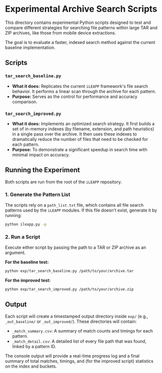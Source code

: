 # Experimental Archive Search Scripts

This directory contains experimental Python scripts designed to test and compare different strategies for searching file patterns within large TAR and ZIP archives, like those from mobile device extractions.

The goal is to evaluate a faster, indexed search method against the current baseline implementation.

## Scripts

### `tar_search_baseline.py`
- **What it does:** Replicates the current `iLEAPP` framework's file search behavior. It performs a linear scan through the archive for each pattern.
- **Purpose:** Serves as the control for performance and accuracy comparison.

### `tar_search_improved.py`
- **What it does:** Implements an optimized search strategy. It first builds a set of in-memory indexes (by filename, extension, and path heuristics) in a single pass over the archive. It then uses these indexes to dramatically reduce the number of files that need to be checked for each pattern.
- **Purpose:** To demonstrate a significant speedup in search time with minimal impact on accuracy.

## Running the Experiment

Both scripts are run from the root of the `iLEAPP` repository.

### 1. Generate the Pattern List

The scripts rely on a `path_list.txt` file, which contains all file search patterns used by the `iLEAPP` modules. If this file doesn't exist, generate it by running:
```bash
python ileapp.py -p
```

### 2. Run a Script

Execute either script by passing the path to a TAR or ZIP archive as an argument.

**For the baseline test:**
```bash
python exp/tar_search_baseline.py /path/to/your/archive.tar
```

**For the improved test:**
```bash
python exp/tar_search_improved.py /path/to/your/archive.zip
```

## Output

Each script will create a timestamped output directory inside `exp/` (e.g., `_out_baseline/` or `_out_improved/`). These directories will contain:
-   `_match_summary.csv`: A summary of match counts and timings for each pattern.
-   `_match_detail.csv`: A detailed list of every file path that was found, linked by a pattern ID.

The console output will provide a real-time progress log and a final summary of total matches, timings, and (for the improved script) statistics on the index and buckets.
